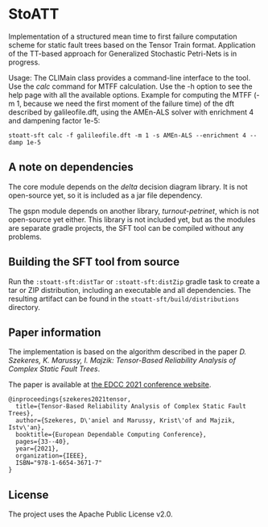 # StoATT
Implementation of a structured mean time to first failure computation scheme for static fault trees based on the Tensor Train format.
Application of the TT-based approach for Generalized Stochastic Petri-Nets is in progress.

Usage:
The CLIMain class provides a command-line interface to the tool. Use the _calc_ command for MTFF calculation.
Use the -h option to see the help page with all the available options.
Example for computing the MTFF (-m 1, because we need the first moment of the failure time) of 
the dft described by galileofile.dft, using the AMEn-ALS solver with enrichment 4 and dampening factor 1e-5:

```
stoatt-sft calc -f galileofile.dft -m 1 -s AMEn-ALS --enrichment 4 --damp 1e-5
```

## A note on dependencies
The core module depends on the _delta_ decision diagram library. It is not open-source yet, so it is included
as a jar file dependency.

The gspn module depends on another library, _turnout-petrinet_, which is not open-source yet either. This library
is not included yet, but as the modules are separate gradle projects, the SFT tool can be compiled without any 
problems.

## Building the SFT tool from source
Run the ```:stoatt-sft:distTar``` or ```:stoatt-sft:distZip``` gradle task to create a tar or ZIP distribution, 
including an executable and all dependencies. The resulting artifact can be found in the 
```stoatt-sft/build/distributions``` directory.

## Paper information
The implementation is based on the algorithm described in the paper _D. Szekeres, K. Marussy, I. Majzik: Tensor-Based Reliability Analysis of Complex Static Fault Trees_.

The paper is available at [the EDCC 2021 conference website](https://edcc.dependability.org/program.html).

```
@inproceedings{szekeres2021tensor,
  title={Tensor-Based Reliability Analysis of Complex Static Fault Trees},
  author={Szekeres, D\'aniel and Marussy, Krist\'of and Majzik, Istv\'an},
  booktitle={European Dependable Computing Conference},
  pages={33--40},
  year={2021},
  organization={IEEE},
  ISBN="978-1-6654-3671-7"
}
```

## License
The project uses the Apache Public License v2.0.
